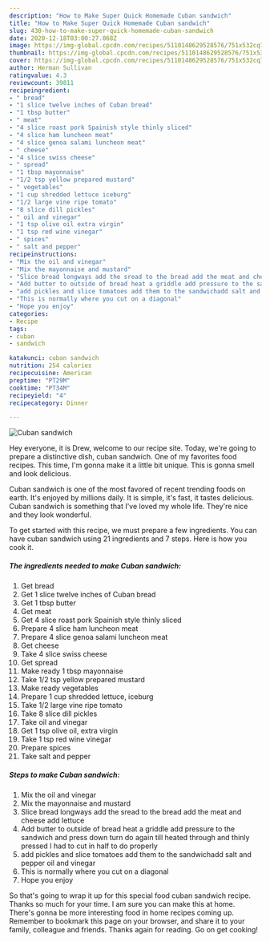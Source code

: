 ```yaml
---
description: "How to Make Super Quick Homemade Cuban sandwich"
title: "How to Make Super Quick Homemade Cuban sandwich"
slug: 430-how-to-make-super-quick-homemade-cuban-sandwich
date: 2020-12-18T03:00:27.068Z
image: https://img-global.cpcdn.com/recipes/5110148629528576/751x532cq70/cuban-sandwich-recipe-main-photo.jpg
thumbnail: https://img-global.cpcdn.com/recipes/5110148629528576/751x532cq70/cuban-sandwich-recipe-main-photo.jpg
cover: https://img-global.cpcdn.com/recipes/5110148629528576/751x532cq70/cuban-sandwich-recipe-main-photo.jpg
author: Herman Sullivan
ratingvalue: 4.3
reviewcount: 39811
recipeingredient:
- " bread"
- "1 slice twelve inches of Cuban bread"
- "1 tbsp butter"
- " meat"
- "4 slice roast pork Spainish style thinly sliced"
- "4 slice ham luncheon meat"
- "4 slice genoa salami luncheon meat"
- " cheese"
- "4 slice swiss cheese"
- " spread"
- "1 tbsp mayonnaise"
- "1/2 tsp yellow prepared mustard"
- " vegetables"
- "1 cup shredded lettuce iceburg"
- "1/2 large vine ripe tomato"
- "8 slice dill pickles"
- " oil and vinegar"
- "1 tsp olive oil extra virgin"
- "1 tsp red wine vinegar"
- " spices"
- " salt and pepper"
recipeinstructions:
- "Mix the oil and vinegar"
- "Mix the mayonnaise and mustard"
- "Slice bread longways add the sread to the bread add the meat and cheese add lettuce"
- "Add butter to outside of bread heat a griddle add pressure to the sandwich and press down turn do again till heated through and thinly pressed I had to cut in half to do properly"
- "add pickles and slice tomatoes add them to the sandwichadd salt and pepper oil and vinegar"
- "This is normally where you cut on a diagonal"
- "Hope you enjoy"
categories:
- Recipe
tags:
- cuban
- sandwich

katakunci: cuban sandwich 
nutrition: 254 calories
recipecuisine: American
preptime: "PT29M"
cooktime: "PT34M"
recipeyield: "4"
recipecategory: Dinner

---
```



![Cuban sandwich](https://img-global.cpcdn.com/recipes/5110148629528576/751x532cq70/cuban-sandwich-recipe-main-photo.jpg)

Hey everyone, it is Drew, welcome to our recipe site. Today, we're going to prepare a distinctive dish, cuban sandwich. One of my favorites food recipes. This time, I'm gonna make it a little bit unique. This is gonna smell and look delicious.

Cuban sandwich is one of the most favored of recent trending foods on earth. It's enjoyed by millions daily. It is simple, it's fast, it tastes delicious. Cuban sandwich is something that I've loved my whole life. They're nice and they look wonderful.




To get started with this recipe, we must prepare a few ingredients. You can have cuban sandwich using 21 ingredients and 7 steps. Here is how you cook it.

<!--inarticleads1-->

##### The ingredients needed to make Cuban sandwich:

1. Get  bread
1. Get 1 slice twelve inches of Cuban bread
1. Get 1 tbsp butter
1. Get  meat
1. Get 4 slice roast pork Spainish style thinly sliced
1. Prepare 4 slice ham luncheon meat
1. Prepare 4 slice genoa salami luncheon meat
1. Get  cheese
1. Take 4 slice swiss cheese
1. Get  spread
1. Make ready 1 tbsp mayonnaise
1. Take 1/2 tsp yellow prepared mustard
1. Make ready  vegetables
1. Prepare 1 cup shredded lettuce, iceburg
1. Take 1/2 large vine ripe tomato
1. Take 8 slice dill pickles
1. Take  oil and vinegar
1. Get 1 tsp olive oil, extra virgin
1. Take 1 tsp red wine vinegar
1. Prepare  spices
1. Take  salt and pepper




<!--inarticleads2-->

##### Steps to make Cuban sandwich:

1. Mix the oil and vinegar
1. Mix the mayonnaise and mustard
1. Slice bread longways add the sread to the bread add the meat and cheese add lettuce
1. Add butter to outside of bread heat a griddle add pressure to the sandwich and press down turn do again till heated through and thinly pressed I had to cut in half to do properly
1. add pickles and slice tomatoes add them to the sandwichadd salt and pepper oil and vinegar
1. This is normally where you cut on a diagonal
1. Hope you enjoy




So that's going to wrap it up for this special food cuban sandwich recipe. Thanks so much for your time. I am sure you can make this at home. There's gonna be more interesting food in home recipes coming up. Remember to bookmark this page on your browser, and share it to your family, colleague and friends. Thanks again for reading. Go on get cooking!

